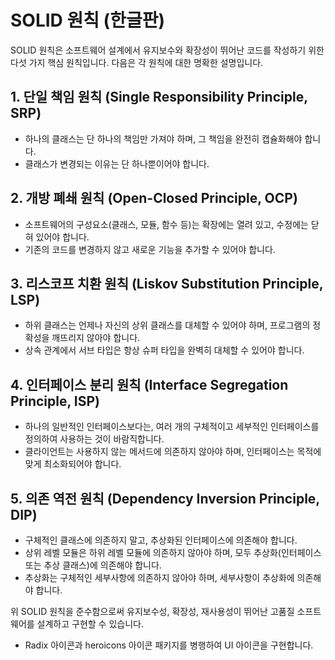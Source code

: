 # SOLID 원칙 (한글판)

SOLID 원칙은 소프트웨어 설계에서 유지보수와 확장성이 뛰어난 코드를 작성하기 위한 다섯 가지 핵심 원칙입니다. 다음은 각 원칙에 대한 명확한 설명입니다.

## 1. 단일 책임 원칙 (Single Responsibility Principle, SRP)
- 하나의 클래스는 단 하나의 책임만 가져야 하며, 그 책임을 완전히 캡슐화해야 합니다.
- 클래스가 변경되는 이유는 단 하나뿐이어야 합니다.

## 2. 개방 폐쇄 원칙 (Open-Closed Principle, OCP)
- 소프트웨어의 구성요소(클래스, 모듈, 함수 등)는 확장에는 열려 있고, 수정에는 닫혀 있어야 합니다.
- 기존의 코드를 변경하지 않고 새로운 기능을 추가할 수 있어야 합니다.

## 3. 리스코프 치환 원칙 (Liskov Substitution Principle, LSP)
- 하위 클래스는 언제나 자신의 상위 클래스를 대체할 수 있어야 하며, 프로그램의 정확성을 깨뜨리지 않아야 합니다.
- 상속 관계에서 서브 타입은 항상 슈퍼 타입을 완벽히 대체할 수 있어야 합니다.

## 4. 인터페이스 분리 원칙 (Interface Segregation Principle, ISP)
- 하나의 일반적인 인터페이스보다는, 여러 개의 구체적이고 세부적인 인터페이스를 정의하여 사용하는 것이 바람직합니다.
- 클라이언트는 사용하지 않는 메서드에 의존하지 않아야 하며, 인터페이스는 목적에 맞게 최소화되어야 합니다.

## 5. 의존 역전 원칙 (Dependency Inversion Principle, DIP)
- 구체적인 클래스에 의존하지 말고, 추상화된 인터페이스에 의존해야 합니다.
- 상위 레벨 모듈은 하위 레벨 모듈에 의존하지 않아야 하며, 모두 추상화(인터페이스 또는 추상 클래스)에 의존해야 합니다.
- 추상화는 구체적인 세부사항에 의존하지 않아야 하며, 세부사항이 추상화에 의존해야 합니다.

위 SOLID 원칙을 준수함으로써 유지보수성, 확장성, 재사용성이 뛰어난 고품질 소프트웨어를 설계하고 구현할 수 있습니다.

- Radix 아이콘과 heroicons 아이콘 패키지를 병행하여 UI 아이콘을 구현합니다.
